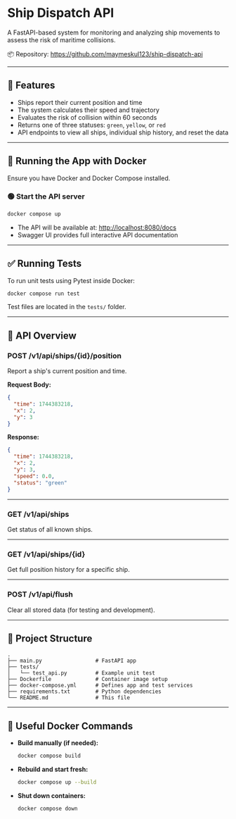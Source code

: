 # Ship Dispatch API

A FastAPI-based system for monitoring and analyzing ship movements to assess the risk of maritime collisions.

📦 Repository: https://github.com/maymeskul123/ship-dispatch-api

---

## 🚀 Features

- Ships report their current position and time
- The system calculates their speed and trajectory
- Evaluates the risk of collision within 60 seconds
- Returns one of three statuses: `green`, `yellow`, or `red`
- API endpoints to view all ships, individual ship history, and reset the data

---

## 🐳 Running the App with Docker

Ensure you have Docker and Docker Compose installed.

### 🟢 Start the API server

```bash
docker compose up
```

- The API will be available at: [http://localhost:8080/docs](http://localhost:8080/docs)
- Swagger UI provides full interactive API documentation

---

## ✅ Running Tests

To run unit tests using Pytest inside Docker:

```bash
docker compose run test
```

Test files are located in the `tests/` folder.

---

## 🧪 API Overview

### POST /v1/api/ships/{id}/position

Report a ship's current position and time.

**Request Body:**

```json
{
  "time": 1744383218,
  "x": 2,
  "y": 3
}
```

**Response:**

```json
{
  "time": 1744383218,
  "x": 2,
  "y": 3,
  "speed": 0.0,
  "status": "green"
}
```

---

### GET /v1/api/ships

Get status of all known ships.

---

### GET /v1/api/ships/{id}

Get full position history for a specific ship.

---

### POST /v1/api/flush

Clear all stored data (for testing and development).

---

## 📂 Project Structure

```
.
├── main.py                 # FastAPI app
├── tests/
│   └── test_api.py         # Example unit test
├── Dockerfile              # Container image setup
├── docker-compose.yml      # Defines app and test services
├── requirements.txt        # Python dependencies
└── README.md               # This file
```

---

## 🧰 Useful Docker Commands

- **Build manually (if needed):**

  ```bash
  docker compose build
  ```

- **Rebuild and start fresh:**

  ```bash
  docker compose up --build
  ```

- **Shut down containers:**

  ```bash
  docker compose down
  ```
